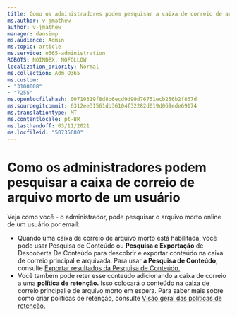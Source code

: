 ```yaml
---
title: Como os administradores podem pesquisar a caixa de correio de arquivo morto de um usuário
ms.author: v-jmathew
author: v-jmathew
manager: dansimp
ms.audience: Admin
ms.topic: article
ms.service: o365-administration
ROBOTS: NOINDEX, NOFOLLOW
localization_priority: Normal
ms.collection: Adm_O365
ms.custom:
- "3100008"
- "7255"
ms.openlocfilehash: 00710319f8d8b6ecd9d99d76751ecb256b2f867d
ms.sourcegitcommit: 6312ee31561db36104f32282d019d069ede69174
ms.translationtype: MT
ms.contentlocale: pt-BR
ms.lasthandoff: 03/11/2021
ms.locfileid: "50735680"
---
```

# <a name="how-admins-can-search-a-users-archive-mailbox"></a>Como os administradores podem pesquisar a caixa de correio de arquivo morto de um usuário

Veja como você - o administrador, pode pesquisar o arquivo morto online de um usuário por email:

* Quando uma caixa de correio de  arquivo morto está habilitada, você pode usar Pesquisa de Conteúdo ou **Pesquisa e Exportação** de Descoberta De Conteúdo para descobrir e exportar conteúdo na caixa de correio principal e arquivada. Para usar **a Pesquisa de Conteúdo,** consulte [Exportar resultados da Pesquisa de Conteúdo.](https://docs.microsoft.com/office365/securitycompliance/export-search-results)
* Você também pode reter esse conteúdo adicionando a caixa de correio a uma **política de retenção.** Isso colocará o conteúdo na caixa de correio principal e de arquivo morto em espera. Para saber mais sobre como criar políticas de retenção, consulte [Visão geral das políticas de retenção.](https://docs.microsoft.com/office365/securitycompliance/retention-policies)
